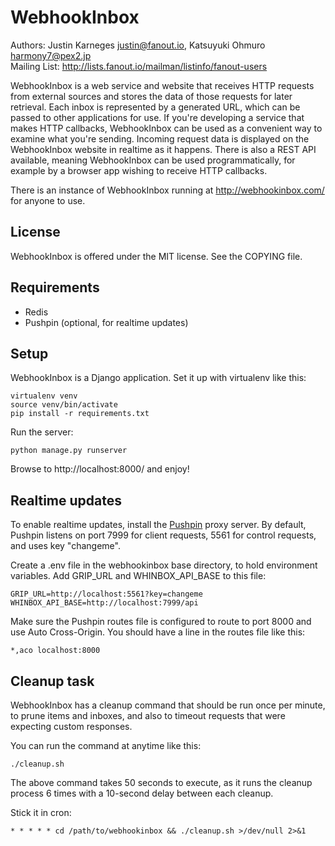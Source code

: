 WebhookInbox
============

Authors: Justin Karneges <justin@fanout.io>, Katsuyuki Ohmuro <harmony7@pex2.jp>  
Mailing List: http://lists.fanout.io/mailman/listinfo/fanout-users

WebhookInbox is a web service and website that receives HTTP requests from external sources and stores the data of those requests for later retrieval. Each inbox is represented by a generated URL, which can be passed to other applications for use. If you're developing a service that makes HTTP callbacks, WebhookInbox can be used as a convenient way to examine what you're sending. Incoming request data is displayed on the WebhookInbox website in realtime as it happens. There is also a REST API available, meaning WebhookInbox can be used programmatically, for example by a browser app wishing to receive HTTP callbacks.

There is an instance of WebhookInbox running at http://webhookinbox.com/ for anyone to use.

License
-------

WebhookInbox is offered under the MIT license. See the COPYING file.

Requirements
------------

  * Redis
  * Pushpin (optional, for realtime updates)

Setup
-----

WebhookInbox is a Django application. Set it up with virtualenv like this:

    virtualenv venv
    source venv/bin/activate
    pip install -r requirements.txt

Run the server:

    python manage.py runserver

Browse to http://localhost:8000/ and enjoy!

Realtime updates
----------------

To enable realtime updates, install the [Pushpin](http://pushpin.org/) proxy server. By default, Pushpin listens on port 7999 for client requests, 5561 for control requests, and uses key "changeme".

Create a .env file in the webhookinbox base directory, to hold environment variables. Add GRIP_URL and WHINBOX_API_BASE to this file:

    GRIP_URL=http://localhost:5561?key=changeme
    WHINBOX_API_BASE=http://localhost:7999/api

Make sure the Pushpin routes file is configured to route to port 8000 and use Auto Cross-Origin. You should have a line in the routes file like this:

    *,aco localhost:8000

Cleanup task
------------

WebhookInbox has a cleanup command that should be run once per minute, to prune items and inboxes, and also to timeout requests that were expecting custom responses.

You can run the command at anytime like this:

    ./cleanup.sh

The above command takes 50 seconds to execute, as it runs the cleanup process 6 times with a 10-second delay between each cleanup.

Stick it in cron:

    * * * * * cd /path/to/webhookinbox && ./cleanup.sh >/dev/null 2>&1
